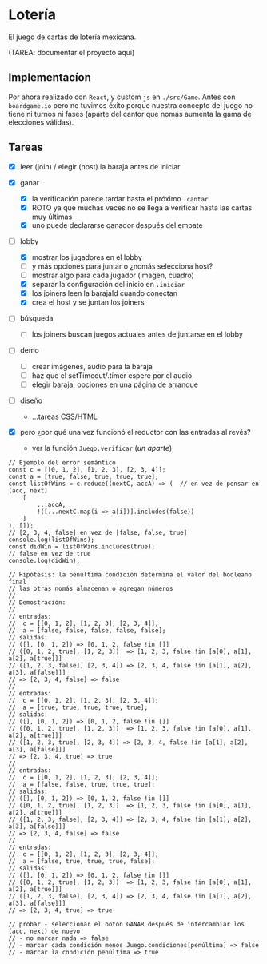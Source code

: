 # Lotería

El juego de cartas de lotería mexicana.

(TAREA: documentar el proyecto aquí)

## Implementacíon

Por ahora realizado con `React`, y custom `js` en `./src/Game`. Antes con `boardgame.io` pero no tuvimos éxito porque nuestra concepto del juego no tiene ni turnos ni fases (aparte del cantor que nomás aumenta la gama de elecciones válidas).

## Tareas

- [X] leer (join) / elegir (host) la baraja antes de iniciar

- [X] ganar
	- [X] la verificación parece tardar hasta el próximo `.cantar`
	- [X] ROTO ya que muchas veces no se llega a verificar hasta las cartas muy últimas
	- [X] uno puede declararse ganador después del empate

- [ ] lobby
	- [X] mostrar los jugadores en el lobby
	- [ ] y más opciones para juntar o ¿nomás selecciona host?
	- [ ] mostrar algo para cada jugador (imagen, cuadro)
	- [X] separar la configuración del inicio en `.iniciar`
	- [X] los joiners leen la barajaId cuando conectan
	- [X] crea el host y se juntan los joiners

- [ ] búsqueda
	- [ ] los joiners buscan juegos actuales antes de juntarse en el lobby

- [ ] demo
	- [ ] crear imágenes, audio para la baraja
	- [ ] haz que el setTimeout/.timer espere por el audio
	- [ ] elegir baraja, opciones en una página de arranque

- [ ] diseño
	- ...tareas CSS/HTML

- [X] pero ¿por qué una vez funcionó el reductor con las entradas al revés?
	- ver la función `Juego.verificar` (_un aparte_)
```
// Ejemplo del error semántico
const c = [[0, 1, 2], [1, 2, 3], [2, 3, 4]];
const a = [true, false, true, true, true];
const listOfWins = c.reduce((nextC, accA) => ( 	// en vez de pensar en (acc, next)
	[
		...accA,
		!([...nextC.map(i => a[i])].includes(false))
	]
), []);
// [2, 3, 4, false] en vez de [false, false, true]
console.log(listOfWins);
const didWin = listOfWins.includes(true);
// false en vez de true
console.log(didWin);

// Hipótesis: la penúltima condición determina el valor del booleano final
// las otras nomás almacenan o agregan números
//
// Demostración:
//
// entradas:
//  c = [[0, 1, 2], [1, 2, 3], [2, 3, 4]];
// 	a = [false, false, false, false, false];
// salidas:
// ([], [0, 1, 2]) => [0, 1, 2, false !in []]
// ([0, 1, 2, true], [1, 2, 3])  => [1, 2, 3, false !in [a[0], a[1], a[2], a[true]]]
// ([1, 2, 3, false], [2, 3, 4]) => [2, 3, 4, false !in [a[1], a[2], a[3], a[false]]]
// => [2, 3, 4, false] => false
//
// entradas:
//  c = [[0, 1, 2], [1, 2, 3], [2, 3, 4]];
// 	a = [true, true, true, true, true];
// salidas:
// ([], [0, 1, 2]) => [0, 1, 2, false !in []]
// ([0, 1, 2, true], [1, 2, 3])  => [1, 2, 3, false !in [a[0], a[1], a[2], a[true]]]
// ([1, 2, 3, true], [2, 3, 4]) => [2, 3, 4, false !in [a[1], a[2], a[3], a[false]]]
// => [2, 3, 4, true] => true
//
// entradas:
//  c = [[0, 1, 2], [1, 2, 3], [2, 3, 4]];
// 	a = [false, false, true, true, true];
// salidas:
// ([], [0, 1, 2]) => [0, 1, 2, false !in []]
// ([0, 1, 2, true], [1, 2, 3])  => [1, 2, 3, false !in [a[0], a[1], a[2], a[true]]]
// ([1, 2, 3, false], [2, 3, 4]) => [2, 3, 4, false !in [a[1], a[2], a[3], a[false]]]
// => [2, 3, 4, false] => false
//
// entradas:
//  c = [[0, 1, 2], [1, 2, 3], [2, 3, 4]];
// 	a = [false, true, true, true, false];
// salidas:
// ([], [0, 1, 2]) => [0, 1, 2, false !in []]
// ([0, 1, 2, true], [1, 2, 3])  => [1, 2, 3, false !in [a[0], a[1], a[2], a[true]]]
// ([1, 2, 3, false], [2, 3, 4]) => [2, 3, 4, false !in [a[1], a[2], a[3], a[false]]]
// => [2, 3, 4, true] => true

// probar - seleccionar el botón GANAR después de intercambiar los (acc, next) de nuevo
// - no marcar nada => false
// - marcar cada condición menos Juego.condiciones[penúltima] => false
// - marcar la condición penúltima => true
```
